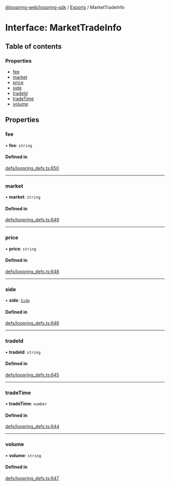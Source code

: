 [@loopring-web/loopring-sdk](../README.md) / [Exports](../modules.md) / MarketTradeInfo

# Interface: MarketTradeInfo

## Table of contents

### Properties

- [fee](MarketTradeInfo.md#fee)
- [market](MarketTradeInfo.md#market)
- [price](MarketTradeInfo.md#price)
- [side](MarketTradeInfo.md#side)
- [tradeId](MarketTradeInfo.md#tradeid)
- [tradeTime](MarketTradeInfo.md#tradetime)
- [volume](MarketTradeInfo.md#volume)

## Properties

### fee

• **fee**: `string`

#### Defined in

[defs/loopring_defs.ts:650](https://github.com/Loopring/loopring_sdk/blob/c031084/src/defs/loopring_defs.ts#L650)

___

### market

• **market**: `string`

#### Defined in

[defs/loopring_defs.ts:649](https://github.com/Loopring/loopring_sdk/blob/c031084/src/defs/loopring_defs.ts#L649)

___

### price

• **price**: `string`

#### Defined in

[defs/loopring_defs.ts:648](https://github.com/Loopring/loopring_sdk/blob/c031084/src/defs/loopring_defs.ts#L648)

___

### side

• **side**: [`Side`](../enums/Side.md)

#### Defined in

[defs/loopring_defs.ts:646](https://github.com/Loopring/loopring_sdk/blob/c031084/src/defs/loopring_defs.ts#L646)

___

### tradeId

• **tradeId**: `string`

#### Defined in

[defs/loopring_defs.ts:645](https://github.com/Loopring/loopring_sdk/blob/c031084/src/defs/loopring_defs.ts#L645)

___

### tradeTime

• **tradeTime**: `number`

#### Defined in

[defs/loopring_defs.ts:644](https://github.com/Loopring/loopring_sdk/blob/c031084/src/defs/loopring_defs.ts#L644)

___

### volume

• **volume**: `string`

#### Defined in

[defs/loopring_defs.ts:647](https://github.com/Loopring/loopring_sdk/blob/c031084/src/defs/loopring_defs.ts#L647)
